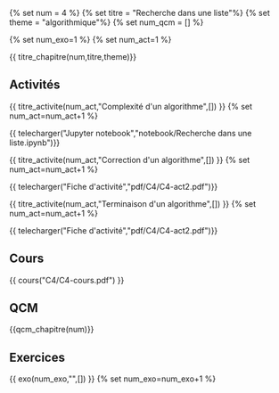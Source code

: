 
{% set num = 4 %}
{% set titre = "Recherche dans une liste"%}
{% set theme = "algorithmique"%}
{% set num_qcm = [] %}

{% set num_exo=1 %}
{% set num_act=1 %}

 

{{ titre_chapitre(num,titre,theme)}}
 
## Activités 

{{ titre_activite(num_act,"Complexité d'un algorithme",[]) }}
{% set num_act=num_act+1 %}

{{ telecharger("Jupyter notebook","notebook/Recherche dans une liste.ipynb")}}

{{ titre_activite(num_act,"Correction d'un algorithme",[]) }}
{% set num_act=num_act+1 %}

{{ telecharger("Fiche d'activité","pdf/C4/C4-act2.pdf")}}

{{ titre_activite(num_act,"Terminaison d'un algorithme",[]) }}
{% set num_act=num_act+1 %}

{{ telecharger("Fiche d'activité","pdf/C4/C4-act2.pdf")}}

## Cours

{{ cours("C4/C4-cours.pdf") }}


## QCM

{{qcm_chapitre(num)}}
 

## Exercices

{{ exo(num_exo,"",[]) }}
{% set num_exo=num_exo+1 %}

